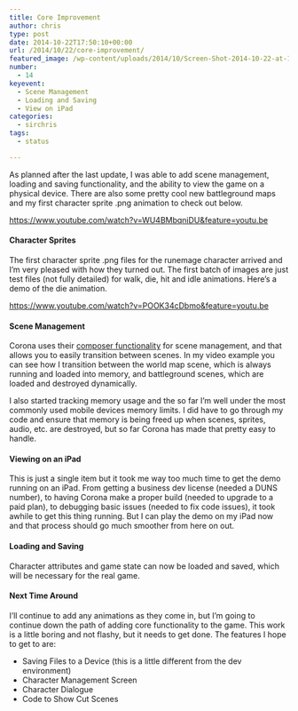 ```yaml
---
title: Core Improvement
author: chris
type: post
date: 2014-10-22T17:50:10+00:00
url: /2014/10/22/core-improvement/
featured_image: /wp-content/uploads/2014/10/Screen-Shot-2014-10-22-at-1.48.20-PM.png
number:
  - 14
keyevent:
  - Scene Management
  - Loading and Saving
  - View on iPad
categories:
  - sirchris
tags:
  - status

---
```

As planned after the last update, I was able to add scene management, loading and saving functionality, and the ability to view the game on a physical device. There are also some pretty cool new battleground maps and my first character sprite .png animation to check out below.

<!--more-->

https://www.youtube.com/watch?v=WU4BMbqniDU&feature=youtu.be

#### Character Sprites

The first character sprite .png files for the runemage character arrived and I&#8217;m very pleased with how they turned out. The first batch of images are just test files (not fully detailed) for walk, die, hit and idle animations. Here&#8217;s a demo of the die animation.

https://www.youtube.com/watch?v=POOK34cDbmo&feature=youtu.be

#### Scene Management

Corona uses their [composer functionality][1] for scene management, and that allows you to easily transition between scenes. In my video example you can see how I transition between the world map scene, which is always running and loaded into memory, and battleground scenes, which are loaded and destroyed dynamically.

I also started tracking memory usage and the so far I&#8217;m well under the most commonly used mobile devices memory limits. I did have to go through my code and ensure that memory is being freed up when scenes, sprites, audio, etc. are destroyed, but so far Corona has made that pretty easy to handle.

#### Viewing on an iPad

This is just a single item but it took me way too much time to get the demo running on an iPad. From getting a business dev license (needed a DUNS number), to having Corona make a proper build (needed to upgrade to a paid plan), to debugging basic issues (needed to fix code issues), it took awhile to get this thing running. But I can play the demo on my iPad now and that process should go much smoother from here on out.

#### Loading and Saving

Character attributes and game state can now be loaded and saved, which will be necessary for the real game.

#### Next Time Around

I&#8217;ll continue to add any animations as they come in, but I&#8217;m going to continue down the path of adding core functionality to the game. This work is a little boring and not flashy, but it needs to get done. The features I hope to get to are:

  * Saving Files to a Device (this is a little different from the dev environment)
  * Character Management Screen
  * Character Dialogue
  * Code to Show Cut Scenes

 [1]: http://docs.coronalabs.com/api/library/composer/index.html